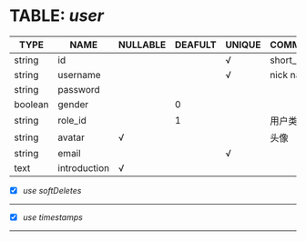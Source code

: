 TABLE: *user*
===
| TYPE | NAME | NULLABLE | DEAFULT | UNIQUE | COMMENT | PRIMARY |
| ---- | ---- | -------- | ------- | ------ | ------- | ------- |
| string | id |          |         | &radic; | short_uuid | &radic; |
| string | username |    |         | &radic; | nick name |      |
| string | password |    |         |        |         |         |
| boolean | gender |     | 0       |        |         |         |
| string | role_id |     | 1       |        | 用户类型 |         |
| string | avatar | &radic; |      |        | 头像     |        |
| string | email |       |         | &radic; |        |         |
| text | introduction | &radic; |  |        |         |         |

- [x]  *use softDeletes*
---
- [x]  *use timestamps*
---